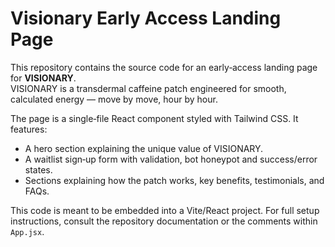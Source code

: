 # Visionary Early Access Landing Page

This repository contains the source code for an early‑access landing page for **VISIONARY**.  
VISIONARY is a transdermal caffeine patch engineered for smooth, calculated energy — move by move, hour by hour.  

The page is a single‑file React component styled with Tailwind CSS.  It features:

* A hero section explaining the unique value of VISIONARY.
* A waitlist sign‑up form with validation, bot honeypot and success/error states.
* Sections explaining how the patch works, key benefits, testimonials, and FAQs.

This code is meant to be embedded into a Vite/React project.  For full setup instructions, consult the repository documentation or the comments within `App.jsx`.
